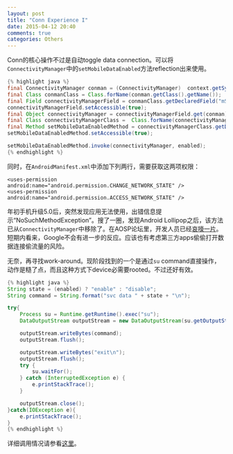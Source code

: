 ```yaml
---
layout: post
title: "Conn Experience I"
date: 2015-04-12 20:40
comments: true
categories: Others
---
```


Conn的核心操作不过是自动toggle data connection。可以将`ConnectivityManager`中的`setMobileDataEnabled`方法reflection出来使用。

<!--more-->

~~~ java
{% highlight java %}
final ConnectivityManager conman = (ConnectivityManager)  context.getSystemService(Context.CONNECTIVITY_SERVICE);
final Class conmanClass = Class.forName(conman.getClass().getName());
final Field connectivityManagerField = conmanClass.getDeclaredField("mService");
connectivityManagerField.setAccessible(true);
final Object connectivityManager = connectivityManagerField.get(conman);
final Class connectivityManagerClass =  Class.forName(connectivityManager.getClass().getName());
final Method setMobileDataEnabledMethod = connectivityManagerClass.getDeclaredMethod("setMobileDataEnabled", Boolean.TYPE);
setMobileDataEnabledMethod.setAccessible(true);

setMobileDataEnabledMethod.invoke(connectivityManager, enabled);
{% endhighlight %}
~~~

同时，在`AndroidManifest.xml`中添加下列两行，需要获取这两项权限：

    <uses-permission android:name="android.permission.CHANGE_NETWORK_STATE" />
    <uses-permission android:name="android.permission.ACCESS_NETWORK_STATE" />


年初手机升级5.0后，突然发现应用无法使用，出错信息提示“NoSuchMethodException”。搜了一圈，发现Android Lollipop之后，该方法已从`ConnectivityManager`中移除了。在AOSP论坛里，开发人员已经[哀嚎一片](https://code.google.com/p/android/issues/detail?can=2&start=0&num=100&q=&colspec=ID%20Type%20Status%20Owner%20Summary%20Stars&groupby=&sort=&id=78084)。短期内看来，Google不会有进一步的反应。应该也有考虑第三方apps偷偷打开数据连接偷流量的风险。

无奈，再寻找work-around。现阶段找到的一个是通过`su` command直接操作，动作是糙了点，而且这种方式下device必需要rooted。不过还好有效。

~~~ java
{% highlight java %}
String state = (enabled) ? "enable" : "disable";
String command = String.format("svc data " + state + "\n");

try{
    Process su = Runtime.getRuntime().exec("su");
    DataOutputStream outputStream = new DataOutputStream(su.getOutputStream());

    outputStream.writeBytes(command);
    outputStream.flush();

    outputStream.writeBytes("exit\n");
    outputStream.flush();
    try {
        su.waitFor();
    } catch (InterruptedException e) {
        e.printStackTrace();
    }

    outputStream.close();
}catch(IOException e){
    e.printStackTrace();
}
{% endhighlight %}
~~~

详细调用情况请参看[这里](https://github.com/happybit/Conn/blob/master/app/src/main/java/me/pzheng/conn/DataConn.java)。




